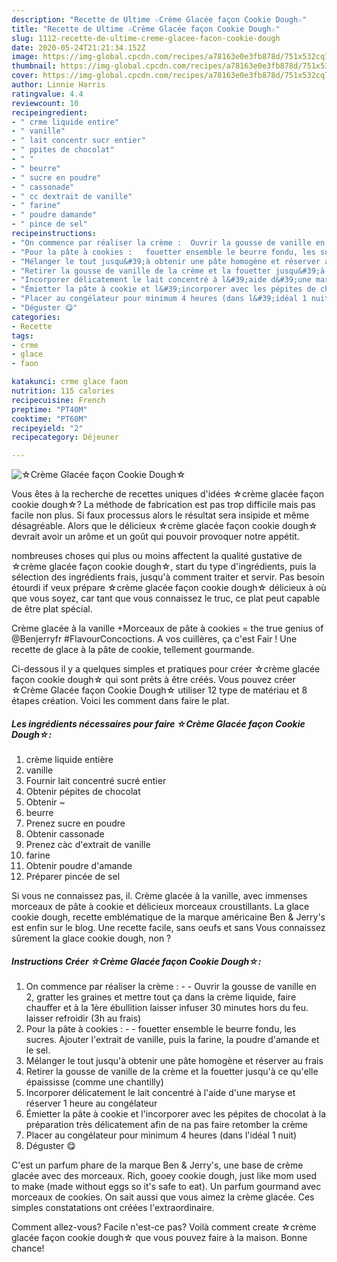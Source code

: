 ```yaml
---
description: "Recette de Ultime ☆Crème Glacée façon Cookie Dough☆"
title: "Recette de Ultime ☆Crème Glacée façon Cookie Dough☆"
slug: 1112-recette-de-ultime-creme-glacee-facon-cookie-dough
date: 2020-05-24T21:21:34.152Z
image: https://img-global.cpcdn.com/recipes/a78163e0e3fb878d/751x532cq70/☆creme-glacee-facon-cookie-dough☆-photo-principale-de-la-recette.jpg
thumbnail: https://img-global.cpcdn.com/recipes/a78163e0e3fb878d/751x532cq70/☆creme-glacee-facon-cookie-dough☆-photo-principale-de-la-recette.jpg
cover: https://img-global.cpcdn.com/recipes/a78163e0e3fb878d/751x532cq70/☆creme-glacee-facon-cookie-dough☆-photo-principale-de-la-recette.jpg
author: Linnie Harris
ratingvalue: 4.4
reviewcount: 10
recipeingredient:
- " crme liquide entire"
- " vanille"
- " lait concentr sucr entier"
- " ppites de chocolat"
- " "
- " beurre"
- " sucre en poudre"
- " cassonade"
- " cc dextrait de vanille"
- " farine"
- " poudre damande"
- " pince de sel"
recipeinstructions:
- "On commence par réaliser la crème :  Ouvrir la gousse de vanille en 2, gratter les graines et mettre tout ça dans la crème liquide, faire chauffer et à la 1ère ébullition laisser infuser 30 minutes hors du feu. laisser refroidir (3h au frais)"
- "Pour la pâte à cookies :   fouetter ensemble le beurre fondu, les sucres. Ajouter l&#39;extrait de vanille, puis la farine, la poudre d&#39;amande et le sel."
- "Mélanger le tout jusqu&#39;à obtenir une pâte homogène et réserver au frais"
- "Retirer la gousse de vanille de la crème et la fouetter jusqu&#39;à ce qu&#39;elle épaississe (comme une chantilly)"
- "Incorporer délicatement le lait concentré à l&#39;aide d&#39;une maryse et réserver 1 heure au congélateur"
- "Émietter la pâte à cookie et l&#39;incorporer avec les pépites de chocolat à la préparation très délicatement afin de na pas faire retomber la crème"
- "Placer au congélateur pour minimum 4 heures (dans l&#39;idéal 1 nuit)"
- "Déguster 😋"
categories:
- Recette
tags:
- crme
- glace
- faon

katakunci: crme glace faon 
nutrition: 115 calories
recipecuisine: French
preptime: "PT40M"
cooktime: "PT60M"
recipeyield: "2"
recipecategory: Déjeuner

---
```



![☆Crème Glacée façon Cookie Dough☆](https://img-global.cpcdn.com/recipes/a78163e0e3fb878d/751x532cq70/☆creme-glacee-facon-cookie-dough☆-photo-principale-de-la-recette.jpg)

Vous êtes à la recherche de recettes uniques d'idées ☆crème glacée façon cookie dough☆? La méthode de fabrication est pas trop difficile mais pas facile non plus. Si faux processus alors le résultat sera insipide et même désagréable. Alors que le délicieux ☆crème glacée façon cookie dough☆ devrait avoir un arôme et un goût qui pouvoir provoquer notre appétit.

nombreuses choses qui plus ou moins affectent la qualité gustative de ☆crème glacée façon cookie dough☆, start du type d'ingrédients, puis la sélection des ingrédients frais, jusqu'à comment traiter et servir. Pas besoin étourdi if veux prépare ☆crème glacée façon cookie dough☆ délicieux à où que vous soyez, car tant que vous connaissez le truc, ce plat peut capable de être plat spécial.

Crème glacée à la vanille +Morceaux de pâte à cookies = the true genius of @Benjerryfr #FlavourConcoctions. A vos cuillères, ça c&#39;est Fair ! Une recette de glace à la pâte de cookie, tellement gourmande.


Ci-dessous il y a quelques simples et pratiques pour créer ☆crème glacée façon cookie dough☆ qui sont prêts à être créés. Vous pouvez créer ☆Crème Glacée façon Cookie Dough☆ utiliser 12 type de matériau et 8 étapes création. Voici les comment dans faire le plat.

<!--inarticleads1-->

##### Les ingrédients nécessaires pour faire ☆Crème Glacée façon Cookie Dough☆:

1.   crème liquide entière
1.   vanille
1. Fournir  lait concentré sucré entier
1. Obtenir  pépites de chocolat
1. Obtenir  ~
1.   beurre
1. Prenez  sucre en poudre
1. Obtenir  cassonade
1. Prenez  càc d&#39;extrait de vanille
1.   farine
1. Obtenir  poudre d&#39;amande
1. Préparer  pincée de sel


Si vous ne connaissez pas, il. Crème glacée à la vanille, avec immenses morceaux de pâte à cookie et délicieux morceaux croustillants. La glace cookie dough, recette emblématique de la marque américaine Ben &amp; Jerry&#39;s est enfin sur le blog. Une recette facile, sans oeufs et sans Vous connaissez sûrement la glace cookie dough, non ? 

<!--inarticleads2-->

##### Instructions Créer ☆Crème Glacée façon Cookie Dough☆:

1. On commence par réaliser la crème : -  - Ouvrir la gousse de vanille en 2, gratter les graines et mettre tout ça dans la crème liquide, faire chauffer et à la 1ère ébullition laisser infuser 30 minutes hors du feu. laisser refroidir (3h au frais)
1. Pour la pâte à cookies :  -  - fouetter ensemble le beurre fondu, les sucres. Ajouter l&#39;extrait de vanille, puis la farine, la poudre d&#39;amande et le sel.
1. Mélanger le tout jusqu&#39;à obtenir une pâte homogène et réserver au frais
1. Retirer la gousse de vanille de la crème et la fouetter jusqu&#39;à ce qu&#39;elle épaississe (comme une chantilly)
1. Incorporer délicatement le lait concentré à l&#39;aide d&#39;une maryse et réserver 1 heure au congélateur
1. Émietter la pâte à cookie et l&#39;incorporer avec les pépites de chocolat à la préparation très délicatement afin de na pas faire retomber la crème
1. Placer au congélateur pour minimum 4 heures (dans l&#39;idéal 1 nuit)
1. Déguster 😋


C&#39;est un parfum phare de la marque Ben &amp; Jerry&#39;s, une base de crème glacée avec des morceaux. Rich, gooey cookie dough, just like mom used to make (made without eggs so it&#39;s safe to eat). Un parfum gourmand avec morceaux de cookies. On sait aussi que vous aimez la crème glacée. Ces simples constatations ont créées l&#39;extraordinaire. 


Comment allez-vous? Facile n'est-ce pas? Voilà comment create ☆crème glacée façon cookie dough☆ que vous pouvez faire à la maison. Bonne chance!
